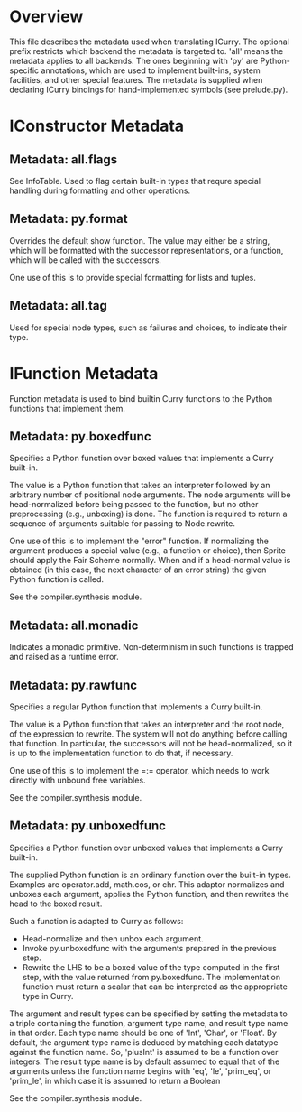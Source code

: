 Overview
========
This file describes the metadata used when translating ICurry.  The optional
prefix restricts which backend the metadata is targeted to.  'all' means the
metadata applies to all backends.  The ones beginning with 'py' are
Python-specific annotations, which are used to implement built-ins, system
facilities, and other special features.  The metadata is supplied when
declaring ICurry bindings for hand-implemented symbols (see prelude.py).


IConstructor Metadata
=====================

Metadata: all.flags
-------------------
See InfoTable.  Used to flag certain built-in types that requre special
handling during formatting and other operations.


Metadata: py.format
-------------------
Overrides the default show function.  The value may either be a string, which
will be formatted with the successor representations, or a function, which will
be called with the successors.

One use of this is to provide special formatting for lists and tuples.


Metadata: all.tag
----------------
Used for special node types, such as failures and choices, to indicate their
type.


IFunction Metadata
==================

Function metadata is used to bind builtin Curry functions to the Python
functions that implement them.


Metadata: py.boxedfunc
----------------------
Specifies a Python function over boxed values that implements a Curry
built-in.

The value is a Python function that takes an interpreter followed by an
arbitrary number of positional node arguments.  The node arguments will be
head-normalized before being passed to the function, but no other preprocessing
(e.g., unboxing) is done.  The function is required to return a sequence of
arguments suitable for passing to Node.rewrite.

One use of this is to implement the "error" function.  If normalizing the
argument produces a special value (e.g., a function or choice), then Sprite
should apply the Fair Scheme normally.  When and if a head-normal value is
obtained (in this case, the next character of an error string) the given Python
function is called.

See the compiler.synthesis module.


Metadata: all.monadic
---------------------
Indicates a monadic primitive.  Non-determinism in such functions is trapped
and raised as a runtime error.


Metadata: py.rawfunc
--------------------
Specifies a regular Python function that implements a Curry built-in.

The value is a Python function that takes an interpreter and the root node, of
the expression to rewrite.  The system will not do anything before calling that
function.  In particular, the successors will not be head-normalized, so it is
up to the implementation function to do that, if necessary.

One use of this is to implement the =:= operator, which needs to work directly
with unbound free variables.

See the compiler.synthesis module.


Metadata: py.unboxedfunc
------------------------
Specifies a Python function over unboxed values that implements a Curry
built-in.

The supplied Python function is an ordinary function over the built-in types.
Examples are operator.add, math.cos, or chr.  This adaptor normalizes and
unboxes each argument, applies the Python function, and then rewrites the head
to the boxed result.

Such a function is adapted to Curry as follows:

  - Head-normalize and then unbox each argument.
  - Invoke py.unboxedfunc with the arguments prepared in the previous step.
  - Rewrite the LHS to be a boxed value of the type computed in the first
    step, with the value returned from py.boxedfunc.  The implementation function
    must return a scalar that can be interpreted as the appropriate type in
    Curry.

The argument and result types can be specified by setting the metadata to a
triple containing the function, argument type name, and result type name in
that order.  Each type name should be one of 'Int', 'Char', or 'Float'.  By
default, the argument type name is deduced by matching each datatype against
the function name.  So, 'plusInt' is assumed to be a function over integers.
The result type name is by default assumed to equal that of the arguments
unless the function name begins with 'eq', 'le', 'prim_eq', or 'prim_le', in
which case it is assumed to return a Boolean

See the compiler.synthesis module.
